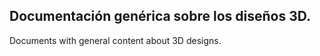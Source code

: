 Documentación genérica sobre los diseños 3D.
------------------------------------------------
Documents with general content about 3D designs.

